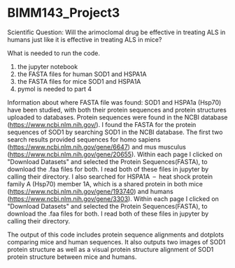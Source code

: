 # BIMM143_Project3
Scientific Question: Will the arimoclomal drug be effective in treating ALS in humans just like it is effective in treating ALS in mice?

What is needed to run the code.
1. the jupyter notebook
2. the FASTA files for human SOD1 and HSPA1A
3. the FASTA files for mice SOD1 and HSPA1A
4. pymol is needed to part 4

Information about where FASTA file was found:
  SOD1 and HSPA1a (Hsp70) have been studied, with both their protein sequences and protein structures uploaded to databases. Protein sequences were found in the NCBI database (https://www.ncbi.nlm.nih.gov/). 
   I found the FASTA for the protein sequences of SOD1 by searching SOD1 in the NCBI database. The first two search results provided sequences for homo sapiens (https://www.ncbi.nlm.nih.gov/gene/6647) and mus musculus (https://www.ncbi.nlm.nih.gov/gene/20655). Within each page I clicked on "Download Datasets" and selected the Protein Sequences(FASTA), to download the .faa files for both. I read both of these files in jupyter by calling their directory.
   I also searched for HSPA1A – heat shock protein family A (Hsp70) member 1A, which is a shared protein in both mice (https://www.ncbi.nlm.nih.gov/gene/193740) and humans (https://www.ncbi.nlm.nih.gov/gene/3303). Within each page I clicked on "Download Datasets" and selected the Protein Sequences(FASTA), to download the .faa files for both. I read both of these files in jupyter by calling their directory.
   
   The output of this code includes protein sequence alignments and dotplots comparing mice and human sequences. It also outputs two images of SOD1 protein structure as well as a visual protein structure alignment of SOD1 protein structure between mice and humans.
